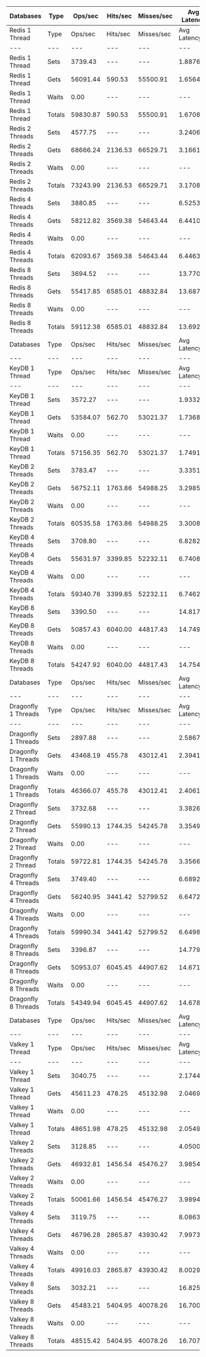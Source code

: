 | Databases | Type | Ops/sec | Hits/sec | Misses/sec | Avg Latency | p50 Latency | p99 Latency | p99.9 Latency | KB/sec |
| --- | --- | --- | --- | --- | --- | --- | --- | --- | --- |
| Redis 1 Thread | Type | Ops/sec | Hits/sec | Misses/sec | Avg Latency | p50 Latency | p99 Latency | p99.9 Latency | KB/sec |
| --- | --- | --- | --- | --- | --- | --- | --- | --- | --- |
Redis 1 Thread | Sets | 3739.43 | --- | --- | 1.88766 | 1.67900 | 5.75900 | 37.37500 | 3914.69 |
Redis 1 Thread | Gets | 56091.44 | 590.53 | 55500.91 | 1.65642 | 1.67100 | 2.83100 | 7.32700 | 2728.75 |
Redis 1 Thread | Waits | 0.00 | --- | --- | --- | --- | --- | --- | --- |
Redis 1 Thread | Totals | 59830.87 | 590.53 | 55500.91 | 1.67087 | 1.67100 | 2.86300 | 8.76700 | 6643.44 |
Redis 2 Threads | Sets | 4577.75 | --- | --- | 3.24069 | 3.05500 | 10.62300 | 12.92700 | 4792.30 |
Redis 2 Threads | Gets | 68666.24 | 2136.53 | 66529.71 | 3.16618 | 3.03900 | 7.13500 | 13.11900 | 4759.62 |
Redis 2 Threads | Waits | 0.00 | --- | --- | --- | --- | --- | --- | --- |
Redis 2 Threads | Totals | 73243.99 | 2136.53 | 66529.71 | 3.17084 | 3.03900 | 7.23100 | 13.11900 | 9551.92 |
Redis 4 Threads | Sets | 3880.85 | --- | --- | 6.52534 | 6.17500 | 15.29500 | 21.63100 | 4062.74 |
Redis 4 Threads | Gets | 58212.82 | 3569.38 | 54643.44 | 6.44105 | 6.14300 | 14.59100 | 22.27100 | 5800.01 |
Redis 4 Threads | Waits | 0.00 | --- | --- | --- | --- | --- | --- | --- |
Redis 4 Threads | Totals | 62093.67 | 3569.38 | 54643.44 | 6.44631 | 6.14300 | 14.65500 | 22.27100 | 9862.75 |
Redis 8 Threads | Sets | 3694.52 | --- | --- | 13.77050 | 12.92700 | 36.09500 | 63.99900 | 3867.68 |
Redis 8 Threads | Gets | 55417.85 | 6585.01 | 48832.84 | 13.68746 | 12.86300 | 36.09500 | 63.74300 | 8720.98 |
Redis 8 Threads | Waits | 0.00 | --- | --- | --- | --- | --- | --- | --- |
Redis 8 Threads | Totals | 59112.38 | 6585.01 | 48832.84 | 13.69265 | 12.86300 | 36.09500 | 63.74300 | 12588.66 |
| Databases | Type | Ops/sec | Hits/sec | Misses/sec | Avg Latency | p50 Latency | p99 Latency | p99.9 Latency | KB/sec |
| --- | --- | --- | --- | --- | --- | --- | --- | --- | --- |
| KeyDB 1 Thread | Type | Ops/sec | Hits/sec | Misses/sec | Avg Latency | p50 Latency | p99 Latency | p99.9 Latency | KB/sec |
| --- | --- | --- | --- | --- | --- | --- | --- | --- | --- |
KeyDB 1 Thread | Sets | 3572.27 | --- | --- | 1.93322 | 1.71900 | 4.86300 | 30.33500 | 3739.70 |
KeyDB 1 Thread | Gets | 53584.07 | 562.70 | 53021.37 | 1.73682 | 1.70300 | 3.74300 | 7.58300 | 2605.34 |
KeyDB 1 Thread | Waits | 0.00 | --- | --- | --- | --- | --- | --- | --- |
KeyDB 1 Thread | Totals | 57156.35 | 562.70 | 53021.37 | 1.74910 | 1.70300 | 3.77500 | 8.44700 | 6345.04 |
KeyDB 2 Threads | Sets | 3783.47 | --- | --- | 3.33519 | 3.16700 | 8.63900 | 13.43900 | 3960.80 |
KeyDB 2 Threads | Gets | 56752.11 | 1763.86 | 54988.25 | 3.29859 | 3.15100 | 7.90300 | 13.24700 | 3931.81 |
KeyDB 2 Threads | Waits | 0.00 | --- | --- | --- | --- | --- | --- | --- |
KeyDB 2 Threads | Totals | 60535.58 | 1763.86 | 54988.25 | 3.30088 | 3.15100 | 7.93500 | 13.31100 | 7892.61 |
KeyDB 4 Threads | Sets | 3708.80 | --- | --- | 6.82820 | 6.33500 | 17.40700 | 26.62300 | 3882.62 |
KeyDB 4 Threads | Gets | 55631.97 | 3399.85 | 52232.11 | 6.74080 | 6.30300 | 16.76700 | 24.57500 | 5531.55 |
KeyDB 4 Threads | Waits | 0.00 | --- | --- | --- | --- | --- | --- | --- |
KeyDB 4 Threads | Totals | 59340.76 | 3399.85 | 52232.11 | 6.74627 | 6.30300 | 16.89500 | 24.70300 | 9414.17 |
KeyDB 8 Threads | Sets | 3390.50 | --- | --- | 14.81729 | 13.75900 | 40.44700 | 71.16700 | 3549.40 |
KeyDB 8 Threads | Gets | 50857.43 | 6040.00 | 44817.43 | 14.74999 | 13.69500 | 40.95900 | 71.67900 | 8000.19 |
KeyDB 8 Threads | Waits | 0.00 | --- | --- | --- | --- | --- | --- | --- |
KeyDB 8 Threads | Totals | 54247.92 | 6040.00 | 44817.43 | 14.75419 | 13.75900 | 40.95900 | 71.67900 | 11549.59 |
| Databases | Type | Ops/sec | Hits/sec | Misses/sec | Avg Latency | p50 Latency | p99 Latency | p99.9 Latency | KB/sec |
| --- | --- | --- | --- | --- | --- | --- | --- | --- | --- |
| Dragonfly 1 Threads | Type | Ops/sec | Hits/sec | Misses/sec | Avg Latency | p50 Latency | p99 Latency | p99.9 Latency | KB/sec |
| --- | --- | --- | --- | --- | --- | --- | --- | --- | --- |
Dragonfly 1 Threads | Sets | 2897.88 | --- | --- | 2.58675 | 2.38300 | 5.91900 | 35.58300 | 3033.70 |
Dragonfly 1 Threads | Gets | 43468.19 | 455.78 | 43012.41 | 2.39414 | 2.39900 | 4.92700 | 9.27900 | 2112.79 |
Dragonfly 1 Threads | Waits | 0.00 | --- | --- | --- | --- | --- | --- | --- |
Dragonfly 1 Threads | Totals | 46366.07 | 455.78 | 43012.41 | 2.40618 | 2.39900 | 4.95900 | 9.85500 | 5146.49 |
Dragonfly 2 Thread | Sets | 3732.68 | --- | --- | 3.38262 | 3.16700 | 8.83100 | 15.61500 | 3907.62 |
Dragonfly 2 Thread | Gets | 55990.13 | 1744.35 | 54245.78 | 3.35493 | 3.16700 | 7.90300 | 15.35900 | 3883.22 |
Dragonfly 2 Thread | Waits | 0.00 | --- | --- | --- | --- | --- | --- | --- |
Dragonfly 2 Thread | Totals | 59722.81 | 1744.35 | 54245.78 | 3.35666 | 3.16700 | 7.96700 | 15.42300 | 7790.84 |
Dragonfly 4 Threads | Sets | 3749.40 | --- | --- | 6.68927 | 6.17500 | 17.66300 | 26.75100 | 3925.12 |
Dragonfly 4 Threads | Gets | 56240.95 | 3441.42 | 52799.52 | 6.64720 | 6.14300 | 17.53500 | 25.85500 | 5596.46 |
Dragonfly 4 Threads | Waits | 0.00 | --- | --- | --- | --- | --- | --- | --- |
Dragonfly 4 Threads | Totals | 59990.34 | 3441.42 | 52799.52 | 6.64983 | 6.14300 | 17.53500 | 25.98300 | 9521.59 |
Dragonfly 8 Threads | Sets | 3396.87 | --- | --- | 14.77999 | 13.69500 | 41.98300 | 74.23900 | 3556.08 |
Dragonfly 8 Threads | Gets | 50953.07 | 6045.45 | 44907.62 | 14.67138 | 13.63100 | 41.98300 | 73.72700 | 8009.30 |
Dragonfly 8 Threads | Waits | 0.00 | --- | --- | --- | --- | --- | --- | --- |
Dragonfly 8 Threads | Totals | 54349.94 | 6045.45 | 44907.62 | 14.67817 | 13.63100 | 41.98300 | 73.72700 | 11565.38 |
| Databases | Type | Ops/sec | Hits/sec | Misses/sec | Avg Latency | p50 Latency | p99 Latency | p99.9 Latency | KB/sec |
| --- | --- | --- | --- | --- | --- | --- | --- | --- | --- |
| Valkey 1 Thread | Type | Ops/sec | Hits/sec | Misses/sec | Avg Latency | p50 Latency | p99 Latency | p99.9 Latency | KB/sec |
| --- | --- | --- | --- | --- | --- | --- | --- | --- | --- |
Valkey 1 Thread | Sets | 3040.75 | --- | --- | 2.17442 | 1.95100 | 5.75900 | 20.86300 | 3183.26 |
Valkey 1 Thread | Gets | 45611.23 | 478.25 | 45132.98 | 2.04693 | 1.93500 | 4.25500 | 7.96700 | 2216.96 |
Valkey 1 Thread | Waits | 0.00 | --- | --- | --- | --- | --- | --- | --- |
Valkey 1 Thread | Totals | 48651.98 | 478.25 | 45132.98 | 2.05490 | 1.93500 | 4.28700 | 8.76700 | 5400.22 |
Valkey 2 Threads | Sets | 3128.85 | --- | --- | 4.05001 | 3.77500 | 10.94300 | 15.87100 | 3275.50 |
Valkey 2 Threads | Gets | 46932.81 | 1456.54 | 45476.27 | 3.98543 | 3.75900 | 8.83100 | 14.33500 | 3249.39 |
Valkey 2 Threads | Waits | 0.00 | --- | --- | --- | --- | --- | --- | --- |
Valkey 2 Threads | Totals | 50061.66 | 1456.54 | 45476.27 | 3.98947 | 3.75900 | 8.89500 | 14.65500 | 6524.89 |
Valkey 4 Threads | Sets | 3119.75 | --- | --- | 8.08638 | 7.45500 | 20.47900 | 28.41500 | 3265.97 |
Valkey 4 Threads | Gets | 46796.28 | 2865.87 | 43930.42 | 7.99733 | 7.42300 | 19.45500 | 28.67100 | 4659.02 |
Valkey 4 Threads | Waits | 0.00 | --- | --- | --- | --- | --- | --- | --- |
Valkey 4 Threads | Totals | 49916.03 | 2865.87 | 43930.42 | 8.00290 | 7.42300 | 19.45500 | 28.67100 | 7924.99 |
Valkey 8 Threads | Sets | 3032.21 | --- | --- | 16.82591 | 15.55100 | 46.84700 | 74.23900 | 3174.33 |
Valkey 8 Threads | Gets | 45483.21 | 5404.95 | 40078.26 | 16.70013 | 15.48700 | 46.07900 | 74.23900 | 7158.02 |
Valkey 8 Threads | Waits | 0.00 | --- | --- | --- | --- | --- | --- | --- |
Valkey 8 Threads | Totals | 48515.42 | 5404.95 | 40078.26 | 16.70799 | 15.48700 | 46.33500 | 74.23900 | 10332.35 |
